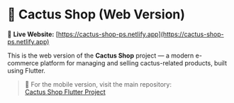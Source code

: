 # 🌵 Cactus Shop (Web Version)

🔗 **Live Website:** [https://cactus-shop-ps.netlify.app](https://cactus-shop-ps.netlify.app)

This is the web version of the **Cactus Shop** project — a modern e-commerce platform for managing and selling cactus-related products, built using Flutter.

> 📱 For the mobile version, visit the main repository:  
> [Cactus Shop Flutter Project](https://github.com/MariaGhanem/Cactus_Shop-FlutterProject)
